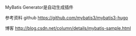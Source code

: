 MyBatis Generator是自动生成插件



参考资料
github
https://github.com/mybatis3/mybatis3-hugo

博客
http://blog.csdn.net/column/details/mybatis-sample.html
